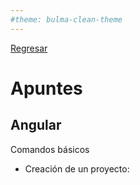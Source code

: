 ```yaml
---
#theme: bulma-clean-theme
---
```


[Regresar](/DAWM/)

# Apuntes

## Angular

Comandos básicos

* Creación de un proyecto: